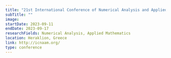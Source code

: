 ```yaml
---
title: "21st International Conference of Numerical Analysis and Applied Mathematics"
subTitle: ""
image:
startDate: 2023-09-11
endDate: 2023-09-17
researchFields: Numerical Analysis, Applied Mathematics
location: Heraklion, Greece
link: http://icnaam.org/
type: conference
---
```

